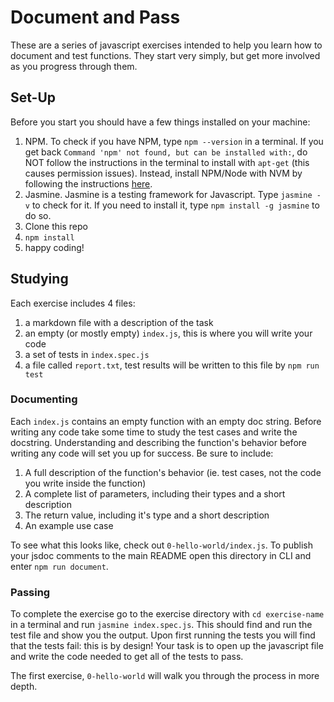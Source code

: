 # Document and Pass

These are a series of javascript exercises intended to help you learn how to document and test functions. They start very simply, but get more involved as you progress through them.

## Set-Up

Before you start you should have a few things installed on your machine:

1. NPM.  To check if you have NPM, type `npm --version` in a terminal. If you get back `Command 'npm' not found, but can be installed with:`, do NOT follow the instructions in the terminal to install with `apt-get` (this causes permission issues). Instead, install NPM/Node with NVM by following the instructions [here](https://github.com/TheOdinProject/curriculum/blob/master/web_development_101/installations/installing_node.md).
1. Jasmine.  Jasmine is a testing framework for Javascript.  Type `jasmine -v` to check for it.  If you need to install it, type `npm install -g jasmine` to do so.
1. Clone this repo
1. `npm install`
1. happy coding!

## Studying

Each exercise includes 4 files:

1. a markdown file with a description of the task
1. an empty (or mostly empty) `index.js`, this is where you will write your code
1. a set of tests in `index.spec.js`
1. a file called `report.txt`, test results will be written to this file by `npm run test`

### Documenting

Each `index.js` contains an empty function with an empty doc string.  Before writing any code take some time to study the test cases and write the docstring.  Understanding and describing the function's behavior before writing any code will set you up for success. Be sure to include:

1. A full description of the function's behavior (ie. test cases, not the code you write inside the function)
1. A complete list of parameters, including their types and a short description
1. The return value, including it's type and a short description
1. An example use case

To see what this looks like, check out `0-hello-world/index.js`.  To publish your jsdoc comments to the main README open this directory in CLI and enter `npm run document`.

### Passing

To complete the exercise go to the exercise directory with `cd exercise-name` in a terminal and run `jasmine index.spec.js`.  This should find and run the test file and show you the output.  Upon first running the tests you will find that the tests fail: this is by design!  Your task is to open up the javascript file and write the code needed to get all of the tests to pass.

The first exercise, `0-hello-world` will walk you through the process in more depth.
